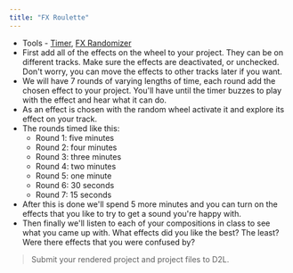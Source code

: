 ```yaml
---
title: "FX Roulette"
---
```


<!-- Password to edit randomizer is "reaper" -->

- Tools - [Timer](https://www.online-stopwatch.com/eggtimer-countdown/full-screen/), [FX Randomizer](https://www.classtools.net/random-name-picker/41_kAdkRk)
- First add all of the effects on the wheel to your project. They can be on different tracks. Make sure the effects are deactivated, or unchecked. Don't worry, you can move the effects to other tracks later if you want.
- We will have 7 rounds of varying lengths of time, each round add the chosen effect to your project. You'll have until the timer buzzes to play with the effect and hear what it can do.
- As an effect is chosen with the random wheel activate it and explore its effect on your track.
- The rounds timed like this:
  - Round 1: five minutes
  - Round 2: four minutes
  - Round 3: three minutes
  - Round 4: two minutes
  - Round 5: one minute
  - Round 6: 30 seconds
  - Round 7: 15 seconds
- After this is done we'll spend 5 more minutes and you can turn on the effects that you like to try to get a sound you're happy with.
- Then finally we'll listen to each of your compositions in class to see what you came up with. What effects did you like the best? The least? Were there effects that you were confused by?

> Submit your rendered project and project files to D2L.
